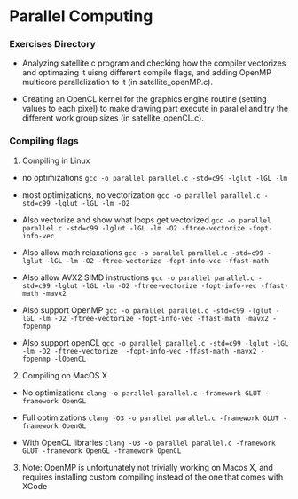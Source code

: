 # Parallel Computing

###  Exercises Directory
- Analyzing satellite.c program and checking how the compiler vectorizes and optimazing it uisng different compile flags, and adding OpenMP multicore parallelization to it (in satellite_openMP.c).

- Creating an OpenCL kernel for the graphics engine routine (setting values to each pixel) to make drawing part execute in parallel and try the different work group sizes (in satellite_openCL.c).

### Compiling flags

1. Compiling in Linux
 - no optimizations
`gcc -o parallel parallel.c -std=c99 -lglut -lGL -lm`

 - most optimizations, no vectorization
`gcc -o parallel parallel.c -std=c99 -lglut -lGL -lm -O2`

 - Also vectorize and show what loops get vectorized
`gcc -o parallel parallel.c -std=c99 -lglut -lGL -lm -O2 -ftree-vectorize -fopt-info-vec`

 - Also allow math relaxations
`gcc -o parallel parallel.c -std=c99 -lglut -lGL -lm -O2 -ftree-vectorize -fopt-info-vec -ffast-math`

 - Also allow AVX2 SIMD instructions
`gcc -o parallel parallel.c -std=c99 -lglut -lGL -lm -O2 -ftree-vectorize -fopt-info-vec -ffast-math -mavx2`

 - Also support OpenMP
`gcc -o parallel parallel.c -std=c99 -lglut -lGL -lm -O2 -ftree-vectorize -fopt-info-vec -ffast-math -mavx2 -fopenmp`

 - Also support openCL
`gcc -o parallel parallel.c -std=c99 -lglut -lGL -lm -O2 -ftree-vectorize  -fopt-info-vec -ffast-math -mavx2 -fopenmp -lOpenCL`

2. Compiling on MacOS X
 - No optimizations
`clang -o parallel parallel.c -framework GLUT -framework OpenGL`

 - Full optimizations
`clang -O3 -o parallel parallel.c -framework GLUT -framework OpenGL`

 - With OpenCL libraries
`clang -O3 -o parallel parallel.c -framework GLUT -framework OpenGL -framework OpenCL`

3. Note: OpenMP is unfortunately not trivially working on Macos X, and requires installing custom compiling instead of the one that comes with XCode
